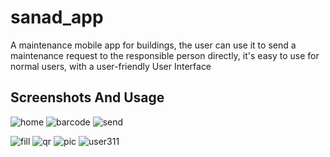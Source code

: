 # sanad_app

A maintenance mobile app for buildings, the user can use it to send a maintenance request to the
responsible person directly, it's easy to use for normal users, with a user-friendly User Interface 
## Screenshots And Usage
![home](https://github.com/user-attachments/assets/264d6843-2ee2-441c-80f5-a59ae750a457)            ![barcode](https://github.com/user-attachments/assets/56a3cd6f-bfef-4b18-bf58-7bceaa6435c8) ![send](https://github.com/user-attachments/assets/d485ba19-80e6-4ef9-839f-7ab74e7e6463)

![fill](https://github.com/user-attachments/assets/8810f268-f454-4c43-922a-9b6db29635a2) ![qr](https://github.com/user-attachments/assets/42d1adee-f929-45a5-92f1-3cfd212da7df) ![pic](https://github.com/user-attachments/assets/afb528e4-8610-42f1-9978-fad1f66f43ac) ![user311](https://github.com/user-attachments/assets/2777232e-0cf2-4a96-a429-7716633fce63)
